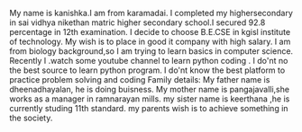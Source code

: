 My name is kanishka.I am from karamadai.
I completed my highersecondary in sai vidhya nikethan matric higher secondary school.I secured 92.8 percentage in 12th examination.
I decide to choose B.E.CSE in kgisl institute of technology.
My wish is to place in good it company with high salary.
I am from biology background,so I am trying to learn basics in computer science.
Recently I .watch some youtube channel to learn python coding .
I do'nt no the best source to learn python program.
I do'nt  know the best platform to practice problem solving and coding
Family details:
My father name is dheenadhayalan, he is doing buisness.
My mother name is pangajavalli,she works as a manager in ramnarayan mills.
my sister name is keerthana ,he is currently studing 11th standard.
my parents wish is to achieve something in the society.
